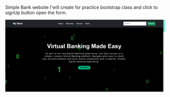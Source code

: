 Simple Bank website I'will create for practice bootstrap class and click to signUp button open the form.

![image alt](https://github.com/Arjun-1104/My_Bank_Site/blob/main/Screenshot%202024-11-21%20195646.png?raw=true)
